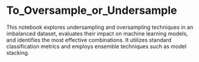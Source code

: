 # To_Oversample_or_Undersample
This notebook explores undersampling and oversampling techniques in an imbalanced dataset, evaluates their impact on machine learning models, and identifies the most effective combinations. It utilizes standard classification metrics and employs ensemble techniques such as model stacking.
